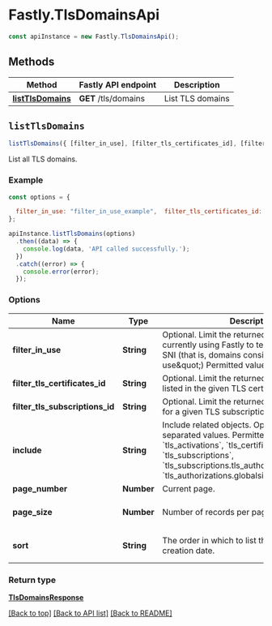 # Fastly.TlsDomainsApi


```javascript
const apiInstance = new Fastly.TlsDomainsApi();
```
## Methods

Method | Fastly API endpoint | Description
------------- | ------------- | -------------
[**listTlsDomains**](TlsDomainsApi.md#listTlsDomains) | **GET** /tls/domains | List TLS domains



## `listTlsDomains`

```javascript
listTlsDomains({ [filter_in_use], [filter_tls_certificates_id], [filter_tls_subscriptions_id], [include], [page_number], [page_size], [sort] })
```

List all TLS domains.

### Example

```javascript
const options = {

  filter_in_use: "filter_in_use_example",  filter_tls_certificates_id: "filter_tls_certificates_id_example",  filter_tls_subscriptions_id: "filter_tls_subscriptions_id_example",  include: "include_example",  page_number: 56,  page_size: 20,  sort: "'created_at'",
};

apiInstance.listTlsDomains(options)
  .then((data) => {
    console.log(data, 'API called successfully.');
  })
  .catch((error) => {
    console.error(error);
  });
```

### Options

Name | Type | Description  | Notes
------------- | ------------- | ------------- | -------------
**filter_in_use** | **String** | Optional. Limit the returned domains to those currently using Fastly to terminate TLS with SNI (that is, domains considered \&quot;in use\&quot;) Permitted values: true, false. | [optional]
**filter_tls_certificates_id** | **String** | Optional. Limit the returned domains to those listed in the given TLS certificate&#39;s SAN list. | [optional]
**filter_tls_subscriptions_id** | **String** | Optional. Limit the returned domains to those for a given TLS subscription. | [optional]
**include** | **String** | Include related objects. Optional, comma-separated values. Permitted values: &#x60;tls_activations&#x60;, &#x60;tls_certificates&#x60;, &#x60;tls_subscriptions&#x60;, &#x60;tls_subscriptions.tls_authorizations&#x60;, and &#x60;tls_authorizations.globalsign_email_challenge&#x60;.  | [optional]
**page_number** | **Number** | Current page. | [optional]
**page_size** | **Number** | Number of records per page. | [optional] [default to 20]
**sort** | **String** | The order in which to list the results by creation date. | [optional] [default to &#39;created_at&#39;]

### Return type

[**TlsDomainsResponse**](TlsDomainsResponse.md)


[[Back to top]](#) [[Back to API list]](../../README.md#endpoints)
[[Back to README]](../../README.md)
